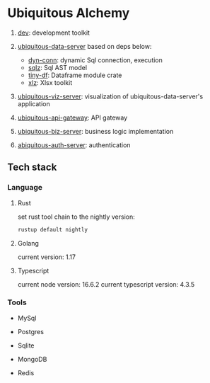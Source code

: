 # Ubiquitous Alchemy

1. [dev](./dev/README.md): development toolkit
1. [ubiquitous-data-server](./ubiquitous-data-server/README.md) based on deps below:

   - [dyn-conn](https://github.com/Jacobbishopxy/rustopia): dynamic Sql connection, execution
   - [sqlz](https://github.com/Jacobbishopxy/rustopia): Sql AST model
   - [tiny-df](https://github.com/Jacobbishopxy/rustopia): Dataframe module crate
   - [xlz](https://github.com/Jacobbishopxy/rustopia): Xlsx toolkit

1. [ubiquitous-viz-server](./ubiquitous-viz-server/README.md): visualization of ubiquitous-data-server's application

1. [ubiquitous-api-gateway](./ubiquitous-api-gateway/README.md): API gateway

1. [ubiquitous-biz-server](./ubiquitous-biz-server/README.md): business logic implementation

1. [abiquitous-auth-server](./abiquitous-auth-server/README.md): authentication

## Tech stack

### Language

1. Rust

   set rust tool chain to the nightly version:

   ```sh
   rustup default nightly
   ```

1. Golang

   current version: 1.17

1. Typescript

   current node version: 16.6.2
   current typescript version: 4.3.5

### Tools

- MySql

- Postgres

- Sqlite

- MongoDB

- Redis
